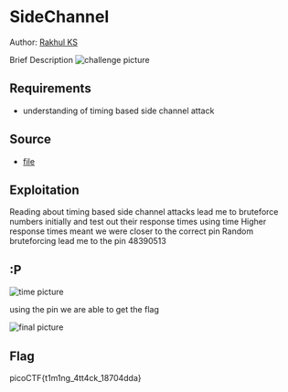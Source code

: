 # SideChannel

Author: [Rakhul KS](https://github.com/dedsec636)

Brief Description
![challenge picture](/forensics/static/challenge.png)

## Requirements

- understanding of timing based side channel attack

## Source

- [file](/assets/pin_checker)

## Exploitation
Reading about timing based side channel attacks lead me to bruteforce numbers initially and test out their response times using time 
Higher response times meant we were closer to the correct pin 
Random bruteforcing lead me to the pin 48390513 
## :P
![time picture](/static/bruteforcing.png)

using the pin we are able to get the flag

![final picture](/static/final.png)
## Flag

picoCTF{t1m1ng_4tt4ck_18704dda}

